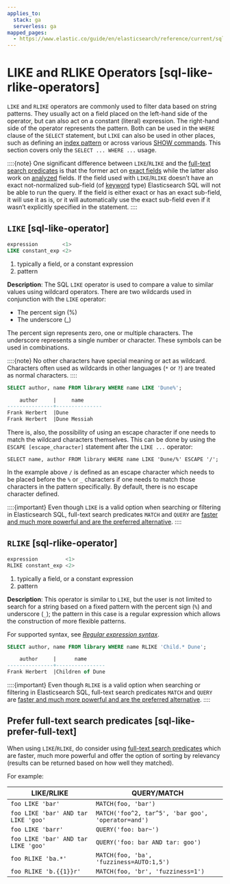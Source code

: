 ```yaml
---
applies_to:
  stack: ga
  serverless: ga
mapped_pages:
  - https://www.elastic.co/guide/en/elasticsearch/reference/current/sql-like-rlike-operators.html
---
```


# LIKE and RLIKE Operators [sql-like-rlike-operators]

`LIKE` and `RLIKE` operators are commonly used to filter data based on string patterns. They usually act on a field placed on the left-hand side of the operator, but can also act on a constant (literal) expression. The right-hand side of the operator represents the pattern. Both can be used in the `WHERE` clause of the `SELECT` statement, but `LIKE` can also be used in other places, such as defining an [index pattern](sql-index-patterns.md) or across various [SHOW commands](sql-commands.md). This section covers only the `SELECT ... WHERE ...` usage.

::::{note}
One significant difference between `LIKE`/`RLIKE` and the [full-text search predicates](sql-functions-search.md) is that the former act on [exact fields](sql-data-types.md#sql-multi-field) while the latter also work on [analyzed](elasticsearch://reference/elasticsearch/mapping-reference/text.md) fields. If the field used with `LIKE`/`RLIKE` doesn’t have an exact not-normalized sub-field (of [keyword](elasticsearch://reference/elasticsearch/mapping-reference/keyword.md) type) Elasticsearch SQL will not be able to run the query. If the field is either exact or has an exact sub-field, it will use it as is, or it will automatically use the exact sub-field even if it wasn’t explicitly specified in the statement.
::::


## `LIKE` [sql-like-operator]

```sql
expression        <1>
LIKE constant_exp <2>
```

1. typically a field, or a constant expression
2. pattern


**Description**: The SQL `LIKE` operator is used to compare a value to similar values using wildcard operators. There are two wildcards used in conjunction with the `LIKE` operator:

* The percent sign (%)
* The underscore (_)

The percent sign represents zero, one or multiple characters. The underscore represents a single number or character. These symbols can be used in combinations.

::::{note}
No other characters have special meaning or act as wildcard. Characters often used as wildcards in other languages (`*` or `?`) are treated as normal characters.
::::


```sql
SELECT author, name FROM library WHERE name LIKE 'Dune%';

    author     |     name
---------------+---------------
Frank Herbert  |Dune
Frank Herbert  |Dune Messiah
```

There is, also, the possibility of using an escape character if one needs to match the wildcard characters themselves. This can be done by using the `ESCAPE [escape_character]` statement after the `LIKE ...` operator:

```
SELECT name, author FROM library WHERE name LIKE 'Dune/%' ESCAPE '/';
```
In the example above `/` is defined as an escape character which needs to be placed before the `%` or `_` characters if one needs to match those characters in the pattern specifically. By default, there is no escape character defined.

::::{important}
Even though `LIKE` is a valid option when searching or filtering in Elasticsearch SQL, full-text search predicates `MATCH` and `QUERY` are [faster and much more powerful and are the preferred alternative](#sql-like-prefer-full-text).
::::



## `RLIKE` [sql-rlike-operator]

```sql
expression         <1>
RLIKE constant_exp <2>
```

1. typically a field, or a constant expression
2. pattern


**Description**: This operator is similar to `LIKE`, but the user is not limited to search for a string based on a fixed pattern with the percent sign (`%`) and underscore (`_`); the pattern in this case is a regular expression which allows the construction of more flexible patterns.

For supported syntax, see [*Regular expression syntax*](elasticsearch://reference/query-languages/query-dsl/regexp-syntax.md).

```sql
SELECT author, name FROM library WHERE name RLIKE 'Child.* Dune';

    author     |      name
---------------+----------------
Frank Herbert  |Children of Dune
```

::::{important}
Even though `RLIKE` is a valid option when searching or filtering in Elasticsearch SQL, full-text search predicates `MATCH` and `QUERY` are [faster and much more powerful and are the preferred alternative](#sql-like-prefer-full-text).
::::



## Prefer full-text search predicates [sql-like-prefer-full-text]

When using `LIKE`/`RLIKE`, do consider using [full-text search predicates](sql-functions-search.md) which are faster, much more powerful and offer the option of sorting by relevancy (results can be returned based on how well they matched).

For example:

| LIKE/RLIKE | QUERY/MATCH |
| --- | --- |
| ``foo LIKE 'bar'`` | ``MATCH(foo, 'bar')`` |
| ``foo LIKE 'bar' AND tar LIKE 'goo'`` | ``MATCH('foo^2, tar^5', 'bar goo', 'operator=and')`` |
| ``foo LIKE 'barr'`` | ``QUERY('foo: bar~')`` |
| ``foo LIKE 'bar' AND tar LIKE 'goo'`` | ``QUERY('foo: bar AND tar: goo')`` |
| ``foo RLIKE 'ba.*'`` | ``MATCH(foo, 'ba', 'fuzziness=AUTO:1,5')`` |
| ``foo RLIKE 'b.{{1}}r'`` | ``MATCH(foo, 'br', 'fuzziness=1')`` |


